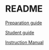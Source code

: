 # README


[Preparation guide](http://htmlpreview.github.com/?https://github.com/petervannes/LandjeRobot/blob/master/Guides/Landje%20robot%20Kit%20preparation.html)

[Student guide](http://htmlpreview.github.com/?https://github.com/petervannes/LandjeRobot/blob/master/Guides/Student%20guide%20NLD.html)

[Instruction Manual](http://htmlpreview.github.com/?https://github.com/petervannes/LandjeRobot/blob/master/Guides/instruction%20manual%20NLD.html)
